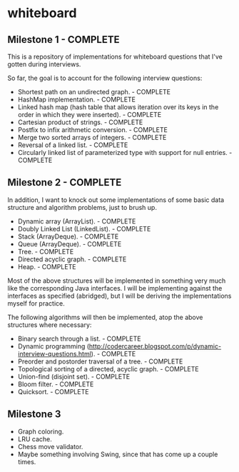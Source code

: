 # whiteboard
## Milestone 1 - COMPLETE
This is a repository of implementations for whiteboard questions that I've gotten during interviews.

So far, the goal is to account for the following interview questions:

* Shortest path on an undirected graph. - COMPLETE
* HashMap implementation. - COMPLETE
* Linked hash map (hash table that allows iteration over its keys in the order in which they were inserted). - COMPLETE
* Cartesian product of strings. - COMPLETE
* Postfix to infix arithmetic conversion. - COMPLETE
* Merge two sorted arrays of integers. - COMPLETE
* Reversal of a linked list. - COMPLETE
* Circularly linked list of parameterized type with support for null entries. - COMPLETE

## Milestone 2 - COMPLETE
In addition, I want to knock out some implementations of some basic data structure and algorithm problems, just to brush up.

* Dynamic array (ArrayList). - COMPLETE
* Doubly Linked List (LinkedList). - COMPLETE
* Stack (ArrayDeque). - COMPLETE
* Queue (ArrayDeque). - COMPLETE
* Tree. - COMPLETE
* Directed acyclic graph. - COMPLETE
* Heap. - COMPLETE

Most of the above structures will be implemented in something very much like the corresponding Java interfaces.  I will be implementing against the interfaces as specified (abridged), but I will be deriving the implementations myself for practice.

The following algorithms will then be implemented, atop the above structures where necessary:

* Binary search through a list. - COMPLETE
* Dynamic programming (http://codercareer.blogspot.com/p/dynamic-interview-questions.html). - COMPLETE
* Preorder and postorder traversal of a tree. - COMPLETE
* Topological sorting of a directed, acyclic graph. - COMPLETE
* Union-find (disjoint set). - COMPLETE
* Bloom filter. - COMPLETE
* Quicksort. - COMPLETE

## Milestone 3

* Graph coloring.
* LRU cache.
* Chess move validator.
* Maybe something involving Swing, since that has come up a couple times.